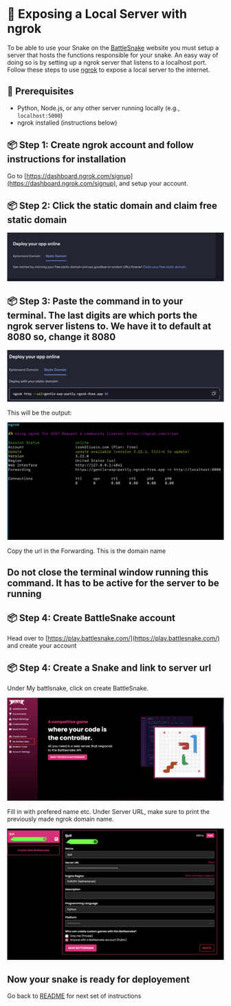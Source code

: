 
# 🚀 Exposing a Local Server with ngrok 
To be able to use your Snake on the [BattleSnake](https://play.battlesnake.com/) website you must setup a server that hosts the functions responsible for your snake. An easy way of doing so is by setting up a ngrok server that listens to a localhost port.
Follow these steps to use [ngrok](https://ngrok.com) to expose a local server to the internet.

## 🔧 Prerequisites

- Python, Node.js, or any other server running locally (e.g., `localhost:5000`)
- ngrok installed (instructions below)

## 📦 Step 1: Create ngrok account and follow instructions for installation
Go to [https://dashboard.ngrok.com/signup](https://dashboard.ngrok.com/signup), and setup your account.

## 📦 Step 2: Click the static domain and claim free static domain
![static_domain](images/static_domain.png)

## 📦 Step 3: Paste the command in to your terminal. The last digits are which ports the ngrok server listens to. We have it to default at 8080 so, change it 8080




![static_domain](images/localhost.png)

This will be the output:

![server](images/server.png)

Copy the url in the Forwarding. This is the domain name

## Do not close the terminal window running this command. It has to be active for the server to be running




## 📦 Step 4: Create BattleSnake account
Head over to [https://play.battlesnake.com/](https://play.battlesnake.com/) and create your account

## 📦 Step 4: Create a Snake and link to server url

Under My battlsnake, click on create BattleSnake. 

![battle](images/myBattle.png)


Fill in with prefered name etc. Under Server URL, make sure to print the previously made ngrok domain name. 


![rename](images/rename.png)



## Now your snake is ready for deployement

Go back to [README](../README.md) for next set of instructions
